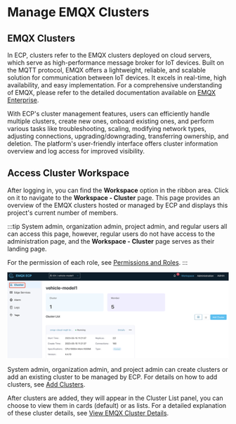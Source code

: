# Manage EMQX Clusters

## EMQX Clusters

In ECP, clusters refer to the EMQX clusters deployed on cloud servers, which serve as high-performance message broker for IoT devices. Built on the MQTT protocol, EMQX offers a lightweight, reliable, and scalable solution for communication between IoT devices. It excels in real-time, high availability, and easy implementation. For a comprehensive understanding of EMQX, please refer to the detailed documentation available on [EMQX Enterprise](https://docs.emqx.com/en/enterprise/v4.4/).

With ECP's cluster management features, users can efficiently handle multiple clusters, create new ones, onboard existing ones, and perform various tasks like troubleshooting, scaling, modifying network types, adjusting connections, upgrading/downgrading, transferring ownership, and deletion. The platform's user-friendly interface offers cluster information overview and log access for improved visibility.

## Access Cluster Workspace

After logging in, you can find the **Workspace** option in the ribbon area. Click on it to navigate to the **Workspace - Cluster** page. This page provides an overview of the EMQX clusters hosted or managed by ECP and displays this project's current number of members. 

:::tip
System admin, organization admin, project admin, and regular users all can access this page, however, regular users do not have access to the administration page, and the **Workspace - Cluster** page serves as their landing page.

For the permission of each role, see [Permissions and Roles](../acl/authorize.md#roles-and-permissions).
:::

![集群列表](./_assets/cluster-list.png)

System admin, organization admin, and project admin can create clusters or add an existing cluster to be managed by ECP. For details on how to add clusters, see [Add Clusters](./add_manage.md).

After clusters are added, they will appear in the Cluster List panel, you can choose to view them in cards (default) or as lists. For a detailed explanation of these cluster details, see [View EMQX Cluster Details](./cluster_details.md).

<!--Overall, I think we should state the difference between K8s and docker deployment-->




